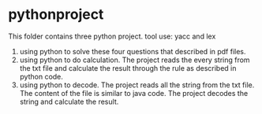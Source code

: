 # pythonproject
This folder contains three python project. tool use: yacc and lex
1. using python to solve these four questions that described in pdf files.
2. using python to do calculation. The project reads the every string from the txt file and calculate the result through the rule as described in python code.
3. using python to decode. The project reads all the string from the txt file. The content of the file is similar to java code. The project decodes the string and calculate the result.

